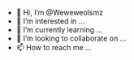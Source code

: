 - 👋 Hi, I’m @Weweweolsmz
- 👀 I’m interested in ...
- 🌱 I’m currently learning ...
- 💞️ I’m looking to collaborate on ...
- 📫 How to reach me ...

<!---
Cardozo/cardozo  is a ✨ special ✨ repository because its `README.md` (this file) appears on your GitHub profile.
You can click the Preview link to take a look at your changes.
--->
